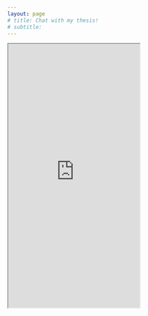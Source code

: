 ```yaml
---
layout: page
# title: Chat with my thesis!
# subtitle: 
---
```


<iframe
  src="https://theo-the-thesis.streamlit.app//?embed=true&embed_options=light_theme"
  <!-- height="600" -->
  style="width:100%;border:none;"
></iframe>